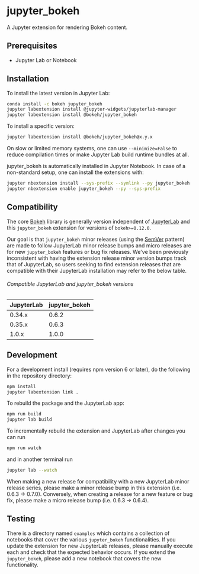 # jupyter_bokeh

A Jupyter extension for rendering Bokeh content.

## Prerequisites

* Jupyter Lab or Notebook

## Installation

To install the latest version in Jupyter Lab:

```bash
conda install -c bokeh jupyter_bokeh
jupyter labextension install @jupyter-widgets/jupyterlab-manager
jupyter labextension install @bokeh/jupyter_bokeh
```

To install a specific version:

```bash
jupyter labextension install @bokeh/jupyter_bokeh@x.y.x
```

On slow or limited memory systems, one can use `--minimize=False` to reduce compilation
times or make Jupyter Lab build runtime bundles at all.

jupyter_bokeh is automatically installed in Jupyter Notebook. In case of a non-standard
setup, one can install the extensions with:

```bash
jupyter nbextension install --sys-prefix --symlink --py jupyter_bokeh
jupyter nbextension enable jupyter_bokeh --py --sys-prefix
```

## Compatibility

The core [Bokeh](https://github.com/bokeh/bokeh) library is generally version independent of
[JupyterLab](https://github.com/jupyterlab/jupyterlab) and this ``jupyter_bokeh`` extension for versions
of ``bokeh>=0.12.0``.

Our goal is that ``jupyter_bokeh`` minor releases (using the [SemVer](https://semver.org/) pattern) are
made to follow JupyterLab minor release bumps and micro releases are for new ``jupyter_bokeh`` features
or bug fix releases. We've been previously inconsistent with having the extension release minor version bumps
track that of JupyterLab, so users seeking to find extension releases that are compatible with their JupyterLab
installation may refer to the below table.

###### Compatible JupyterLab and jupyter_bokeh versions

| JupyterLab    | jupyter_bokeh |
| ------------- | ---------------- |
| 0.34.x        | 0.6.2            |
| 0.35.x        | 0.6.3            |
| 1.0.x         | 1.0.0            |

## Development

For a development install (requires npm version 6 or later), do the following in the repository directory:

```bash
npm install
jupyter labextension link .
```

To rebuild the package and the JupyterLab app:

```bash
npm run build
jupyter lab build
```

To incrementally rebuild the extension and JupyterLab after changes you can run

```bash
npm run watch
```

and in another terminal run

```bash
jupyter lab --watch
```

When making a new release for compatibility with a new JupyterLab minor release series, please make a minor
release bump in this extension (i.e. 0.6.3 -> 0.7.0). Conversely, when creating a release for a new feature or bug fix,
please make a micro release bump (i.e. 0.6.3 -> 0.6.4).

## Testing

There is a directory named ``examples`` which contains a collection of notebooks that cover the various ``jupyter_bokeh``
functionalities. If you update the extension for new JupyterLab releases, please manually execute each and check that the
expected behavior occurs. If you extend the ``jupyter_bokeh``, please add a new notebook that covers the new functionality.
